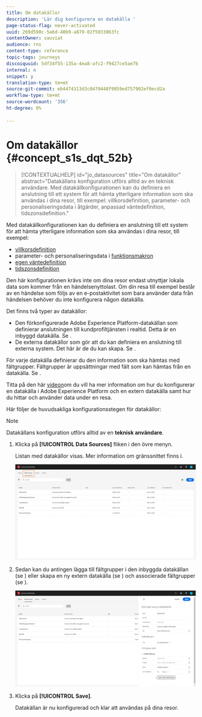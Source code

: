 ```yaml
---
title: Om datakällor
description: 'Lär dig konfigurera en datakälla '
page-status-flag: never-activated
uuid: 269d590c-5a6d-40b9-a879-02f5033863fc
contentOwner: sauviat
audience: rns
content-type: reference
topic-tags: journeys
discoiquuid: 5df34f55-135a-4ea8-afc2-f9427ce5ae7b
internal: n
snippet: y
translation-type: tm+mt
source-git-commit: eb4474313d3c0470448f9959ed757902ef0ecd2a
workflow-type: tm+mt
source-wordcount: '356'
ht-degree: 0%

---
```



# Om datakällor {#concept_s1s_dqt_52b}

>[!CONTEXTUALHELP]
>id="jo_datasources"
>title="Om datakällor"
>abstract="Datakällans konfiguration utförs alltid av en teknisk användare. Med datakällkonfigurationen kan du definiera en anslutning till ett system för att hämta ytterligare information som ska användas i dina resor, till exempel: villkorsdefinition, parameter- och personaliseringsdata i åtgärder, anpassad väntedefinition, tidszonsdefinition."

Med datakällkonfigurationen kan du definiera en anslutning till ett system för att hämta ytterligare information som ska användas i dina resor, till exempel:

* [villkorsdefinition](../building-journeys/condition-activity.md)
* parameter- och personaliseringsdata i [funktionsmakron](../action/action.md)
* [egen väntedefinition](../building-journeys/wait-activity.md#custom)
* [tidszonsdefinition](../building-journeys/timezone-management.md)

Den här konfigurationen krävs inte om dina resor endast utnyttjar lokala data som kommer från en händelsenyttolast. Om din resa till exempel består av en händelse som följs av en e-postaktivitet som bara använder data från händelsen behöver du inte konfigurera någon datakälla.

Det finns två typer av datakällor:

* Den förkonfigurerade Adobe Experience Platform-datakällan som definierar anslutningen till kundprofiltjänsten i realtid. Detta är en inbyggd datakälla. Se [](../datasource/adobe-experience-platform-data-source.md).
* De externa datakällor som gör att du kan definiera en anslutning till externa system. Det här är de du kan skapa. Se [](../datasource/external-data-sources.md).

För varje datakälla definierar du den information som ska hämtas med fältgrupper. Fältgrupper är uppsättningar med fält som kan hämtas från en datakälla. Se [](../datasource/field-groups.md).

Titta på den här [videon](https://docs.adobe.com/content/help/en/platform-learn/tutorials/journey-orchestration/configure-data-sources.html)om du vill ha mer information om hur du konfigurerar en datakälla i Adobe Experience Platform och en extern datakälla samt hur du hittar och använder data under en resa.

Här följer de huvudsakliga konfigurationsstegen för datakällor:

>[!NOTE]
>
>Datakällans konfiguration utförs alltid av en **teknisk användare**.

1. Klicka på **[!UICONTROL Data Sources]** fliken i den övre menyn.

   Listan med datakällor visas. Mer information om gränssnittet finns [](../about/user-interface.md) i.

   ![](../assets/journey18.png)

1. Sedan kan du antingen lägga till fältgrupper i den inbyggda datakällan (se [](../datasource/adobe-experience-platform-data-source.md)) eller skapa en ny extern datakälla (se [](../datasource/external-data-sources.md)) och associerade fältgrupper (se [](../datasource/field-groups.md)).

   ![](../assets/journey23.png)

1. Klicka på **[!UICONTROL Save]**.

   Datakällan är nu konfigurerad och klar att användas på dina resor.
